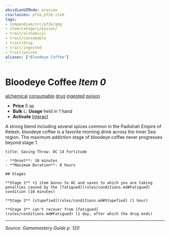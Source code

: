 ```yaml
---
obsidianUIMode: preview
cssclasses: pf2e,pf2e-item
tags:
- compendium/src/pf2e/gmg
- item/category/poison/
- trait/alchemical
- trait/consumable
- trait/drug
- trait/ingested
- trait/poison
aliases: ["Bloodeye Coffee"]
---
```

# Bloodeye Coffee *Item 0*  
[alchemical](rules/traits/alchemical.md "Alchemical Item Trait")  [consumable](rules/traits/consumable.md "Consumable Item Trait")  [drug](rules/traits/drug-gmg.md "Drug Item Trait")  [ingested](rules/traits/ingested.md "Ingested Item Trait")  [poison](rules/traits/poison.md "Poison Effect Trait")  

- **Price** 5 sp
- **Bulk** L; **Usage** held in 1 hand
- **Activate** [Interact](rules/actions/interact.md)

A strong blend including several spices common in the Padishah Empire of Kelesh, bloodeye coffee is a favorite morning drink across the Inner Sea region. The maximum addiction stage of bloodeye coffee never progresses beyond stage 1.

```ad-inline-affliction
title: Saving Throw: DC 14 Fortitude

- **Onset**: 10 minutes
- **Maximum Duration**: 8 hours

## Stages

**Stage 1** +1 item bonus to AC and saves to which you are taking penalties caused by the [fatigued](rules/conditions.md#Fatigued) condition (10 minutes)

**Stage 2** [stupefied](rules/conditions.md#Stupefied) (1 hour)

**Stage 3** can't recover from [fatigued](rules/conditions.md#Fatigued) (1 day, after which the drug ends)
```


---
*Source: Gamemastery Guide p. 120*